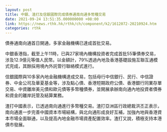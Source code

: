 ```yaml
---
layout: post
title: 中銀、渣打及信銀國際完成債券通南向通多幣種交易
date: 2021-09-24 13:51:35.000000000 +08:00
link: https://news.rthk.hk/rthk/ch/component/k2/1612072-20210924.htm
categories: rthk
---
```


債券通南向通首日開通，多家金融機構已達成首批交易。

中銀香港指，截至上午11時，已與27家境內機構投資者完成首批55筆債券交易，涉及12.9億元等值人民幣。以金額計，79%透過內地及香港基礎設施互聯互通模式完成，其餘採用境內外託管行聯絡模式進行。

信銀國際與10多家內地金融機構達成交易，包括母行中信銀行、民行、中信證券、中金公司及華夏基金等，涉及點心債、香港短期政府公債、香港銀行同業存單交易、中資離岸美元債和歐元債等多幣種債券，並開展承辦南向通內地投資者債券和資金的離岸託管及結算業務。

渣打中國表示，已透過南向通進行多幣種交易。渣打亞洲區行政總裁洪丕正表示，南向通進一步完善中國資本市場結構，與北向通形成良好互補，加強內地與香港資本市場全面聯通，以及提高內地金融市場資產配置效率。渣打又說，積極支持本港債市發展。
